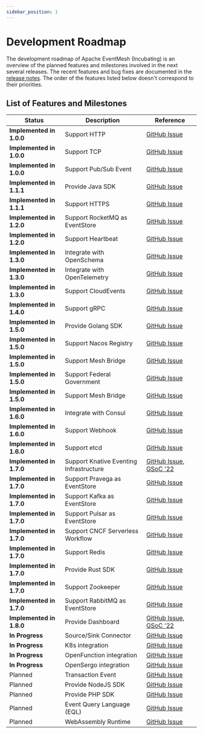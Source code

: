 ```yaml
---
sidebar_position: 1
---
```


# Development Roadmap

The development roadmap of Apache EventMesh (Incubating) is an overview of the planned features and milestones involved in the next several releases. The recent features and bug fixes are documented in the [release notes](https://eventmesh.apache.org/events/release-notes/v1.4.0). The order of the features listed below doesn't correspond to their priorities.

## List of Features and Milestones

| Status                                    | Description                     | Reference |
|-------------------------------------------|---------------------------------|  --- |
| **Implemented in 1.0.0**                  | Support HTTP                    | [GitHub Issue](https://github.com/apache/incubator-eventmesh/issues/417) |
| **Implemented in 1.0.0**                  | Support TCP                     | [GitHub Issue](https://github.com/apache/incubator-eventmesh/issues/417) |
| **Implemented in 1.0.0**                  | Support Pub/Sub Event           | [GitHub Issue](https://github.com/apache/incubator-eventmesh/issues/417) |
| **Implemented in 1.1.1**                  | Provide Java SDK                | [GitHub Issue](https://github.com/apache/incubator-eventmesh/issues/417) |
| **Implemented in 1.1.1**                  | Support HTTPS                   | [GitHub Issue](https://github.com/apache/incubator-eventmesh/issues/417) |
| **Implemented in 1.2.0**                  | Support RocketMQ as EventStore  | [GitHub Issue](https://github.com/apache/incubator-eventmesh/issues/417) |
| **Implemented in 1.2.0**                  | Support Heartbeat               | [GitHub Issue](https://github.com/apache/incubator-eventmesh/issues/417) |
| **Implemented in 1.3.0**                  | Integrate with OpenSchema       | [GitHub Issue](https://github.com/apache/incubator-eventmesh/issues/417) |
| **Implemented in 1.3.0**                  | Integrate with OpenTelemetry    | [GitHub Issue](https://github.com/apache/incubator-eventmesh/issues/417) |
| **Implemented in 1.3.0**                  | Support CloudEvents             | [GitHub Issue](https://github.com/apache/incubator-eventmesh/issues/417) |
| **Implemented in 1.4.0**                  | Support gRPC                    | [GitHub Issue](https://github.com/apache/incubator-eventmesh/issues/417) |
| **Implemented in 1.5.0**                  | Provide Golang SDK              | [GitHub Issue](https://github.com/apache/incubator-eventmesh/issues/417) |
| **Implemented in 1.5.0**                  | Support Nacos Registry          | [GitHub Issue](https://github.com/apache/incubator-eventmesh/issues/417) |
| **Implemented in 1.5.0**                  | Support Mesh Bridge             | [GitHub Issue](https://github.com/apache/incubator-eventmesh/issues/417) |
| **Implemented in 1.5.0**                  | Support  Federal Government     | [GitHub Issue](https://github.com/apache/incubator-eventmesh/issues/417) |
| **Implemented in 1.5.0**                  | Support Mesh Bridge             | [GitHub Issue](https://github.com/apache/incubator-eventmesh/issues/417) |
| **Implemented in 1.6.0**                  | Integrate with Consul           | [GitHub Issue](https://github.com/apache/incubator-eventmesh/issues/417) |
| **Implemented in 1.6.0**                  | Support Webhook                 | [GitHub Issue](https://github.com/apache/incubator-eventmesh/issues/417) |
| **Implemented in 1.6.0**                  | Support etcd                    | [GitHub Issue](https://github.com/apache/incubator-eventmesh/issues/417) |
| **Implemented in 1.7.0**                           | Support Knative Eventing Infrastructure | [GitHub Issue](https://github.com/apache/incubator-eventmesh/issues/790), [GSoC '22](https://issues.apache.org/jira/browse/COMDEV-463) |
| **Implemented in 1.7.0**                           | Support Pravega as EventStore   | [GitHub Issue](https://github.com/apache/incubator-eventmesh/issues/270)  |
| **Implemented in 1.7.0**                           | Support Kafka as EventStore     | [GitHub Issue](https://github.com/apache/incubator-eventmesh/issues/676) |
| **Implemented in 1.7.0**                           | Support Pulsar as EventStore    | [GitHub Issue](https://github.com/apache/incubator-eventmesh/issues/676) |
| **Implemented in 1.7.0**                           | Support CNCF Serverless Workflow| [GitHub Issue](https://github.com/apache/incubator-eventmesh/issues/417) |
| **Implemented in 1.7.0**                           | Support Redis                   | [GitHub Issue](https://github.com/apache/incubator-eventmesh/issues/417) |
| **Implemented in 1.7.0**                           | Provide Rust SDK                        | [GitHub Issue](https://github.com/apache/incubator-eventmesh/issues/815) |
| **Implemented in 1.7.0**                           | Support Zookeeper               | [GitHub Issue](https://github.com/apache/incubator-eventmesh/issues/417) |
| **Implemented in 1.7.0**                           | Support RabbitMQ as EventStore               | [GitHub Issue](https://github.com/apache/incubator-eventmesh/issues/1553) |
| **Implemented in 1.8.0**                           | Provide Dashboard                       | [GitHub Issue](https://github.com/apache/incubator-eventmesh/issues/700), [GSoC '22](https://issues.apache.org/jira/browse/COMDEV-465)
| **In Progress**                           | Source/Sink Connector            | [GitHub Issue](https://github.com/apache/eventmesh/issues/3492) |
| **In Progress**                           | K8s integration                 | [GitHub Issue](https://github.com/apache/eventmesh/issues/3327)  |
| **In Progress**                           | OpenFunction integration        | [GitHub Issue](https://github.com/apache/eventmesh/issues/2040)  |
| **In Progress**                           | OpenSergo integration        | [GitHub Issue](https://github.com/apache/eventmesh/issues/2805)  |
| Planned                                   | Transaction Event               | [GitHub Issue](https://github.com/apache/incubator-eventmesh/issues/697) |
| Planned                                   | Provide NodeJS SDK              | [GitHub Issue](https://github.com/apache/incubator-eventmesh/issues/417) |
| Planned                                   | Provide PHP    SDK              | [GitHub Issue](https://github.com/apache/incubator-eventmesh/issues/1193) |
| Planned                                   | Event Query Language (EQL)      | [GitHub Issue](https://github.com/apache/incubator-eventmesh/issues/778) |
| Planned                                   | WebAssembly Runtime             | [GitHub Issue](https://github.com/apache/incubator-eventmesh/issues/576) |

